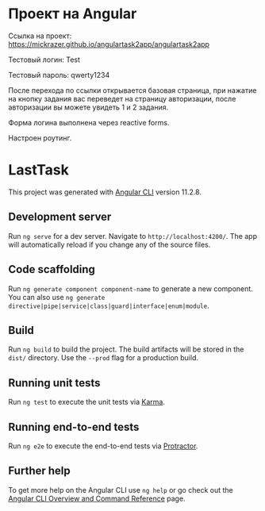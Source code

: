 # Проект на Angular
 Ссылка на проект: https://mickrazer.github.io/angulartask2app/angulartask2app
 
 Тестовый логин: Test
 
 Тестовый пароль: qwerty1234

 После перехода по ссылки открывается базовая страница, при нажатие на кнопку задания вас переведет на страницу авторизации, после авторизации вы можете увидеть 1 и 2 задания.
 
 Форма логина выполнена через reactive forms.
 
 Настроен роутинг.

# LastTask

This project was generated with [Angular CLI](https://github.com/angular/angular-cli) version 11.2.8.

## Development server

Run `ng serve` for a dev server. Navigate to `http://localhost:4200/`. The app will automatically reload if you change any of the source files.

## Code scaffolding

Run `ng generate component component-name` to generate a new component. You can also use `ng generate directive|pipe|service|class|guard|interface|enum|module`.

## Build

Run `ng build` to build the project. The build artifacts will be stored in the `dist/` directory. Use the `--prod` flag for a production build.

## Running unit tests

Run `ng test` to execute the unit tests via [Karma](https://karma-runner.github.io).

## Running end-to-end tests

Run `ng e2e` to execute the end-to-end tests via [Protractor](http://www.protractortest.org/).

## Further help

To get more help on the Angular CLI use `ng help` or go check out the [Angular CLI Overview and Command Reference](https://angular.io/cli) page.
